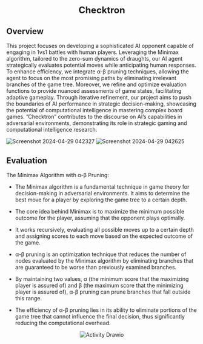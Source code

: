 <div align="center">
  <h1 style="font-size: 24px; font-weight: bold;">Checktron</h1>
</div><p align="justify">


## Overview

This project focuses on developing a sophisticated AI opponent capable of engaging in 1vs1 battles with human players. Leveraging the Minimax algorithm, tailored to the zero-sum dynamics of draughts, our AI agent strategically evaluates potential moves while anticipating human responses. To enhance efficiency, we integrate α-β pruning techniques, allowing the agent to focus on the most promising paths by eliminating irrelevant branches of the game tree. Moreover, we refine and optimize evaluation functions to provide nuanced assessments of game states, facilitating adaptive gameplay. Through iterative refinement, our project aims to push the boundaries of AI performance in strategic decision-making, showcasing the potential of computational intelligence in mastering complex board games. ”Checktron” contributes to the discourse on AI’s capabilities in adversarial environments, demonstrating its role in strategic gaming and computational intelligence research.

![Screenshot 2024-04-29 042327](https://github.com/shivanix34/Checktron/assets/137218848/935e46ca-8664-4d48-8714-bdf37225e978)
![Screenshot 2024-04-29 042625](https://github.com/shivanix34/Checktron/assets/137218848/da781a68-d556-4f86-b31a-780346006c14)


## Evaluation


The Minimax Algorithm with α-β Pruning:

- The Minimax algorithm is a fundamental technique in game theory for decision-making in adversarial environments. It aims to determine the best move for a player by exploring the game tree to a certain depth.

- The core idea behind Minimax is to maximize the minimum possible outcome for the player, assuming that the opponent plays optimally.

- It works recursively, evaluating all possible moves up to a certain depth and assigning scores to each move based on the expected outcome of the game.

- α-β pruning is an optimization technique that reduces the number of nodes evaluated by the Minimax algorithm by eliminating branches that are guaranteed to be worse than previously examined branches.

- By maintaining two values, α (the minimum score that the maximizing player is assured of) and β (the maximum score that the minimizing player is assured of), α-β pruning can prune branches that fall outside this range.

- The efficiency of α-β pruning lies in its ability to eliminate portions of the game tree that cannot influence the final decision, thus significantly reducing the computational overhead.
</p>
<div style="display: flex; justify-content: center;">
  <img src="https://github.com/shivanix34/Checktron/assets/137218848/33f7f1c5-ce4d-48b8-aa78-6b968cabe8d3" alt="Activity Drawio">
</div>
